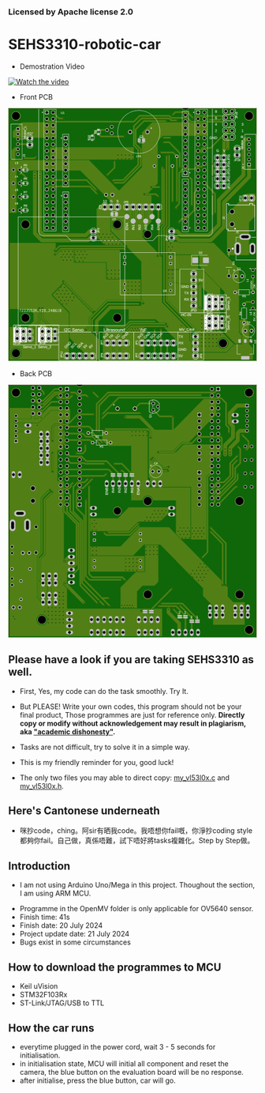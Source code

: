 ### Licensed by Apache license 2.0
# SEHS3310-robotic-car

* Demostration Video

[![Watch the video](https://img.youtube.com/vi/OXl6jhx9GE4/0.jpg)](https://youtube.com/shorts/OXl6jhx9GE4?feature=share)

* Front PCB

<img width="512" height="512" alt="0" src="https://github.com/tomertomism/SEHS3310-robotic-car/blob/main/1.png" />

* Back PCB

<img width="512" height="512" alt="1" src="https://github.com/tomertomism/SEHS3310-robotic-car/blob/main/2.png" />

## Please have a look if you are taking SEHS3310 as well.
* First, Yes, my code can do the task smoothly. Try It.
* But PLEASE! Write your own codes, this program should not be your final product, Those programmes are just for reference only. **Directly copy or modify without acknowledgement may result in plagiarism, aka ["academic dishonesty"](https://www.cpce-polyu.edu.hk/academic-registry/academic-integrity---student-conduct/academic-integrity).**
* Tasks are not difficult, try to solve it in a simple way.
* This is my friendly reminder for you, good luck!

* The only two files you may able to direct copy: [my_vl53l0x.c](https://github.com/tomertomism/SEHS3310-robotic-car/blob/main/ARM-Code-git/my_vl53l0x.c) and [my_vl53l0x.h](https://github.com/tomertomism/SEHS3310-robotic-car/blob/main/ARM-Code-git/my_vl53l0x.h).

## Here's Cantonese underneath
* 咪抄code，ching。阿sir有晒我code。我唔想你fail嘅，你淨抄coding style都夠你fail。自己做，真係唔難，試下唔好將tasks複雜化。Step by Step做。

## Introduction
+ I am not using Arduino Uno/Mega in this project. Thoughout the section, I am using ARM MCU.
* Programme in the OpenMV folder is only applicable for OV5640 sensor.
* Finish time: 41s
* Finish date: 20 July 2024
* Project update date: 21 July 2024
* Bugs exist in some circumstances

## How to download the programmes to MCU
* Keil uVision
* STM32F103Rx
* ST-Link/JTAG/USB to TTL

## How the car runs
* everytime plugged in the power cord, wait 3 - 5 seconds for initialisation. 
* in initialisation state, MCU will initial all component and reset the camera, the blue button on the evaluation board will be no response.
* after initialise, press the blue button, car will go.

